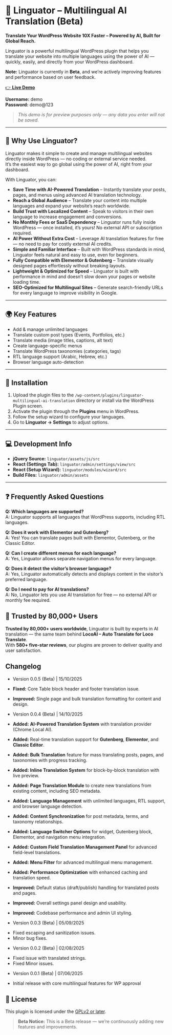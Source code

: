 # 🧠 Linguator – Multilingual AI Translation (Beta)

**Translate Your WordPress Website 10X Faster – Powered by AI, Built for Global Reach.**

Linguator is a powerful multilingual WordPress plugin that helps you translate your website into multiple languages using the power of AI — quickly, easily, and directly from your WordPress dashboard.

**Note:** Linguator is currently in **Beta**, and we’re actively improving features and performance based on user feedback.

[👉 **Live Demo**](https://linguator-demo-site.instawp.co/wp-admin/admin.php?page=lmat_settings)  

**Username:** demo  
**Password:** demo@123  

> *This demo is for preview purposes only — any data you enter will not be saved.*

---

## 🚀 Why Use Linguator?

Linguator makes it simple to create and manage multilingual websites directly inside WordPress — no coding or external service needed.  
It’s the easiest way to go global using the power of AI, right from your dashboard.

With Linguator, you can:

- **Save Time with AI-Powered Translation** – Instantly translate your posts, pages, and menus using advanced AI translation technology.  
- **Reach a Global Audience** – Translate your content into multiple languages and expand your website’s reach worldwide.  
- **Build Trust with Localized Content** – Speak to visitors in their own language to increase engagement and conversions.  
- **No Monthly Fees or SaaS Dependency** – Linguator runs fully inside WordPress — once installed, it’s yours! No external API or subscription required.  
- **AI Power Without Extra Cost** – Leverage AI translation features for free — no need to pay for costly external AI credits.  
- **Simple and Familiar Interface** – Built with WordPress standards in mind, Linguator feels natural and easy to use, even for beginners.  
- **Fully Compatible with Elementor & Gutenberg** – Translate visually designed pages effortlessly without breaking layouts.  
- **Lightweight & Optimized for Speed** – Linguator is built with performance in mind and doesn’t slow down your pages or website loading time.  
- **SEO-Optimized for Multilingual Sites** – Generate search-friendly URLs for every language to improve visibility in Google.  

---

## 🌍 Key Features

- Add & manage unlimited languages  
- Translate custom post types (Events, Portfolios, etc.)  
- Translate media (image titles, captions, alt text)  
- Create language-specific menus  
- Translate WordPress taxonomies (categories, tags)  
- RTL language support (Arabic, Hebrew, etc.)  
- Browser language auto-detection  

---

## 🧩 Installation

1. Upload the plugin files to the `/wp-content/plugins/linguator-multilingual-ai-translation` directory or install via the WordPress Plugin screen.  
2. Activate the plugin through the **Plugins** menu in WordPress.  
3. Follow the setup wizard to configure your languages.  
4. Go to **Linguator → Settings** to adjust options.  

---

## 💻 Development Info

- **jQuery Source:** `linguator/assets/js/src`  
- **React (Settings Tab):** `linguator/admin/settings/view/src`  
- **React (Setup Wizard):** `linguator/modules/wizard/src`  
- **Build Files:** `linguator/admin/assets`  

---

## ❓ Frequently Asked Questions

**Q: Which languages are supported?**  
A: Linguator supports all languages that WordPress supports, including RTL languages.

**Q: Does it work with Elementor and Gutenberg?**  
A: Yes! You can translate pages built with Elementor, Gutenberg, or the Classic Editor.

**Q: Can I create different menus for each language?**  
A: Yes, Linguator allows separate navigation menus for every language.

**Q: Does it detect the visitor’s browser language?**  
A: Yes, Linguator automatically detects and displays content in the visitor’s preferred language.

**Q: Do I need to pay for AI translations?**  
A: No, Linguator lets you use AI translation for free — no external API or monthly fee required.



## 🧡 Trusted by 80,000+ Users

**Trusted by 80,000+ users worldwide**, Linguator is built by experts in AI translation — the same team behind **LocoAI – Auto Translate for Loco Translate**.  
With **580+ five-star reviews**, our plugins are proven to deliver quality and user satisfaction.

## Changelog

-  Version 0.0.5 (Beta) | 15/10/2025

* **Fixed:** Core Table block header and footer translation issue.

* **Improved:** Single page and bulk translation formatting for content and design.

-  Version 0.0.4 (Beta) | 14/10/2025

* **Added:** **AI-Powered Translation System** with translation provider (Chrome Local AI).

* **Added:** Real-time translation support for **Gutenberg**, **Elementor**, and **Classic Editor**.

* **Added:** **Bulk Translation** feature for mass translating posts, pages, and taxonomies with progress tracking.

* **Added:** **Inline Translation System** for block-by-block translation with live preview.

* **Added:** **Page Translation Module** to create new translations from existing content, including SEO metadata.

* **Added:** **Language Management** with unlimited languages,  RTL support, and browser language detection.

* **Added:** **Content Synchronization** for post metadata, terms, and taxonomy relationships.

* **Added:** **Language Switcher Options** for widget, Gutenberg block, Elementor, and navigation menu integration.

* **Added:** **Custom Field Translation Management Panel** for advanced field-level translations.

* **Added:** **Menu Filter** for advanced multilingual menu management.

* **Added:** **Performance Optimization** with enhanced caching and translation speed.

* **Improved:** Default status (draft/publish) handling for translated posts and pages.

* **Improved:** Overall settings panel design and usability.

* **Improved:** Codebase performance and admin UI styling.

-  Version 0.0.3  (Beta) | 05/09/2025 
* Fixed escaping and sanitization issues.
* Minor bug fixes.

-  Version 0.0.2   (Beta) | 02/08/2025 
* Fixed issue with translated strings.
* Fixed Minor issues.

- Version 0.0.1   (Beta) | 07/06/2025 
* Initial release with core multilingual features for WP approval 


## 🧾 License

This plugin is licensed under the [GPLv2 or later](https://www.gnu.org/licenses/gpl-2.0.html).


> **Beta Notice:** This is a Beta release — we’re continuously adding new features and improvements.


